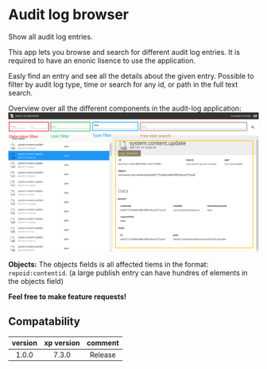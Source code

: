 # Audit log browser
Show all audit log entries.

This app lets you browse and search for different audit log entries. 
It is required to have an enonic lisence to use the application. 

Easly find an entry and see all the details about the given entry. Possible to filter by audit log type, time or search for any id, or path in the full text search. 

Overview over all the different components in the audit-log application: 
![Preview of the audit-log frontend](docimg/doc-screenshot.png)

**Objects:**
The objects fields is all affected tiems in the format: `repoid:contentid`. (a large publish entry can have hundres of elements in the objects field)

**Feel free to make feature requests!**

## Compatability

| version   | xp version | comment   |
|:---------:|:----------:|:---------:|
| 1.0.0     | 7.3.0      | Release   |
